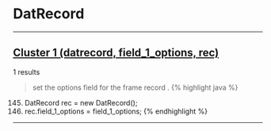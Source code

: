 # DatRecord

***

## [Cluster 1 (datrecord, field_1_options, rec)](./1)
1 results
> set the options field for the frame record . 
{% highlight java %}
145. DatRecord rec = new DatRecord();
147. rec.field_1_options = field_1_options;
{% endhighlight %}

***

